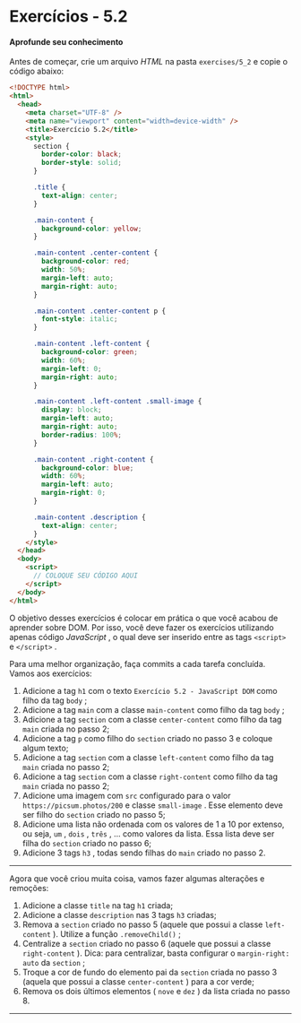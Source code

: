 # Exercícios - 5.2
#### Aprofunde seu conhecimento

Antes de começar, crie um arquivo  _HTML_ na pasta  `exercises/5_2`  e copie o código abaixo:

```html
<!DOCTYPE html>
<html>
  <head>
    <meta charset="UTF-8" />
    <meta name="viewport" content="width=device-width" />
    <title>Exercício 5.2</title>
    <style>
      section {
        border-color: black;
        border-style: solid;
      }

      .title {
        text-align: center;
      }

      .main-content {
        background-color: yellow;
      }

      .main-content .center-content {
        background-color: red;
        width: 50%;
        margin-left: auto;
        margin-right: auto;
      }

      .main-content .center-content p {
        font-style: italic;
      }

      .main-content .left-content {
        background-color: green;
        width: 60%;
        margin-left: 0;
        margin-right: auto;
      }

      .main-content .left-content .small-image {
        display: block;
        margin-left: auto;
        margin-right: auto;
        border-radius: 100%;
      }

      .main-content .right-content {
        background-color: blue;
        width: 60%;
        margin-left: auto;
        margin-right: 0;
      }

      .main-content .description {
        text-align: center;
      }
    </style>
  </head>
  <body>
    <script>
      // COLOQUE SEU CÓDIGO AQUI
    </script>
  </body>
</html>
```

O objetivo desses exercícios é colocar em prática o que você acabou de aprender sobre DOM. Por isso, você deve fazer os exercícios utilizando apenas código  _JavaScript_ , o qual deve ser inserido entre as tags  `<script>`  e  `</script>`  .

Para uma melhor organização, faça commits a cada tarefa concluída. Vamos aos exercícios:

1.  Adicione a tag  `h1`  com o texto  `Exercício 5.2 - JavaScript DOM`  como filho da tag  `body`  ;
2.  Adicione a tag  `main`  com a classe  `main-content`  como filho da tag  `body`  ;
3.  Adicione a tag  `section`  com a classe  `center-content`  como filho da tag  `main`  criada no passo 2;
4.  Adicione a tag  `p`  como filho do  `section`  criado no passo 3 e coloque algum texto;
5.  Adicione a tag  `section`  com a classe  `left-content`  como filho da tag  `main`  criada no passo 2;
6.  Adicione a tag  `section`  com a classe  `right-content`  como filho da tag  `main`  criada no passo 2;
7.  Adicione uma imagem com  `src`  configurado para o valor  `https://picsum.photos/200`  e classe  `small-image`  . Esse elemento deve ser filho do  `section`  criado no passo 5;
8.  Adicione uma lista não ordenada com os valores de 1 a 10 por extenso, ou seja,  `um`  ,  `dois`  ,  `três`  , ... como valores da lista. Essa lista deve ser filha do  `section`  criado no passo 6;
9.  Adicione 3 tags  `h3`  , todas sendo filhas do  `main`  criado no passo 2.

----------

Agora que você criou muita coisa, vamos fazer algumas alterações e remoções:

1.  Adicione a classe  `title`  na tag  `h1`  criada;
2.  Adicione a classe  `description`  nas 3 tags  `h3`  criadas;
3.  Remova a  `section`  criado no passo 5 (aquele que possui a classe  `left-content`  ). Utilize a função  `.removeChild()`  ;
4.  Centralize a  `section`  criado no passo 6 (aquele que possui a classe  `right-content`  ). Dica: para centralizar, basta configurar o  `margin-right: auto`  da  `section`  ;
5.  Troque a cor de fundo do elemento pai da  `section`  criada no passo 3 (aquela que possui a classe  `center-content`  ) para a cor verde;
6.  Remova os dois últimos elementos (  `nove`  e  `dez`  ) da lista criada no passo 8.

----------
